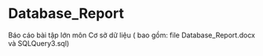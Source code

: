 # Database_Report
Báo cáo bài tập lớn môn Cơ sở dữ liệu ( bao gồm: file Database_Report.docx và SQLQuery3.sql)
